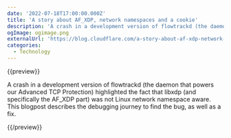 ```yaml
---
date: '2022-07-18T17:00:00.000Z'
title: 'A story about AF_XDP, network namespaces and a cookie'
description: 'A crash in a development version of flowtrackd (the daemon that powers our Advanced TCP Protection) highlighted the fact that libxdp (and specifically the AF_XDP part) was not Linux network namespace aware. This blogpost describes the debugging journey to find the bug, as well as a fix.'
ogImage: ogimage.png
externalUrl: 'https://blog.cloudflare.com/a-story-about-af-xdp-network-namespaces-and-a-cookie/'
categories:
  - Technology
---
```


{{preview}}

A crash in a development version of flowtrackd (the daemon that powers our Advanced TCP Protection) highlighted the fact that libxdp (and specifically the AF_XDP part) was not Linux network namespace aware. This blogpost describes the debugging journey to find the bug, as well as a fix.

{{/preview}}
